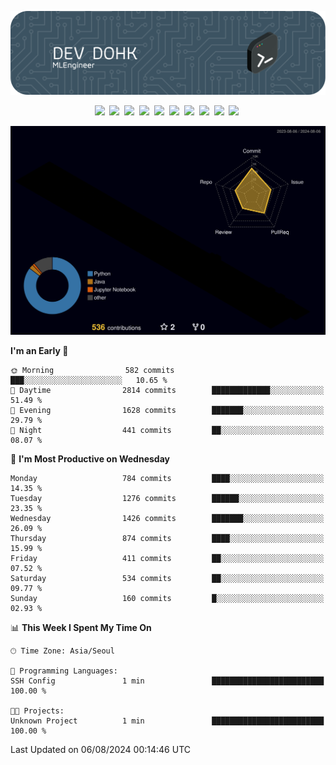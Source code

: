 ![Header](./github-header-image.png)

<div align="center">
  <img src="https://ziadoua.github.io/m3-Markdown-Badges/badges/FastAPI/fastapi1.svg" />&nbsp
  <img src="https://ziadoua.github.io/m3-Markdown-Badges/badges/Git/git1.svg" />&nbsp
  <img src="https://ziadoua.github.io/m3-Markdown-Badges/badges/LeetCode/leetcode1.svg" />&nbsp
  <img src="https://ziadoua.github.io/m3-Markdown-Badges/badges/LinkedIn/linkedin2.svg" />&nbsp
  <img src="https://ziadoua.github.io/m3-Markdown-Badges/badges/Linux/linux2.svg" />&nbsp
  <img src="https://ziadoua.github.io/m3-Markdown-Badges/badges/macOS/macos1.svg" />&nbsp
  <img src="https://ziadoua.github.io/m3-Markdown-Badges/badges/PostgreSQL/postgresql3.svg" />&nbsp
  <img src="https://ziadoua.github.io/m3-Markdown-Badges/badges/Python/python3.svg" />&nbsp
  <img src="https://ziadoua.github.io/m3-Markdown-Badges/badges/PyCharm/pycharm1.svg" />&nbsp
  <img src="https://ziadoua.github.io/m3-Markdown-Badges/badges/VisualStudio/visualstudio3.svg" />&nbsp
</div>

![](./profile-3d-contrib/profile-night-rainbow.svg)

<!--START_SECTION:waka-->
**I'm an Early 🐤** 

```text
🌞 Morning                582 commits         ███░░░░░░░░░░░░░░░░░░░░░░   10.65 % 
🌆 Daytime                2814 commits        █████████████░░░░░░░░░░░░   51.49 % 
🌃 Evening                1628 commits        ███████░░░░░░░░░░░░░░░░░░   29.79 % 
🌙 Night                  441 commits         ██░░░░░░░░░░░░░░░░░░░░░░░   08.07 % 
```
📅 **I'm Most Productive on Wednesday** 

```text
Monday                   784 commits         ████░░░░░░░░░░░░░░░░░░░░░   14.35 % 
Tuesday                  1276 commits        ██████░░░░░░░░░░░░░░░░░░░   23.35 % 
Wednesday                1426 commits        ███████░░░░░░░░░░░░░░░░░░   26.09 % 
Thursday                 874 commits         ████░░░░░░░░░░░░░░░░░░░░░   15.99 % 
Friday                   411 commits         ██░░░░░░░░░░░░░░░░░░░░░░░   07.52 % 
Saturday                 534 commits         ██░░░░░░░░░░░░░░░░░░░░░░░   09.77 % 
Sunday                   160 commits         █░░░░░░░░░░░░░░░░░░░░░░░░   02.93 % 
```


📊 **This Week I Spent My Time On** 

```text
🕑︎ Time Zone: Asia/Seoul

💬 Programming Languages: 
SSH Config               1 min               █████████████████████████   100.00 % 

🐱‍💻 Projects: 
Unknown Project          1 min               █████████████████████████   100.00 % 
```


 Last Updated on 06/08/2024 00:14:46 UTC
<!--END_SECTION:waka-->




